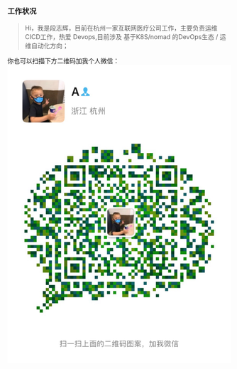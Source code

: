 ### 工作状况

> Hi，我是段志辉，目前在杭州一家互联网医疗公司工作，主要负责运维CICD工作，热爱 Devops,目前涉及 基于K8S/nomad 的DevOps生态 / 运维自动化方向；


你也可以扫描下方二维码加我个人微信：
![](/img/wechat.jpg)
